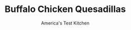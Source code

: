 ---
layout: ../../layouts/MarkdownPostLayout.astro
title: Buffalo Chicken Quesadillas
author: America's Test Kitchen
pubDate: 2023-03-15
description: "There’s more to quesadillas than just cheese and tortillas."
image_url: https://res.cloudinary.com/hksqkdlah/image/upload/ar_1:1,c_fill,dpr_2.0,f_auto,fl_lossy.progressive.strip_profile,g_faces:auto,q_auto:low,w_344/9464_sfs-buffalo-chicken-quesadilla-01
tags: ["Main Courses","American","Chicken","Weeknight"]
calories: 2431
protein: 50
carbohydrates: 26
fats: 
fiber: 1
ingredients: ["4 ounces, blue cheese, crumbled (1 cup)","1 , celery rib, sliced thin","1/4 cup, sour cream","2 , scallions, sliced thin","3 tablespoons, unsalted butter","1 1/2 pounds, boneless, skinless chicken breasts, trimmed and cut into 1-inch-thick strips","1/3 cup, hot sauce","4 (10-inch), flour tortillas","1 tablespoon, vegetable oil"]
serves: 4
time: "30 minutes"
instructions: ["Combine blue cheese, celery, sour cream, and scallions in bowl. Melt butter in 12-inch nonstick skillet over medium heat. Add chicken and hot sauce and simmer until chicken is cooked through, 6 to 8 minutes. Transfer chicken mixture to bowl. Using 2 forks, shred chicken into bite-size pieces. Wipe out skillet.","Working one at a time, spread one-quarter of blue cheese mixture over half of tortilla, leaving ½-inch border around edges. Top with one-quarter of chicken mixture. Fold tortilla over filling, pressing firmly to seal.","Heat 1½ teaspoons oil in now-empty skillet over medium-high heat until shimmering. Cook 2 quesadillas until golden brown and crisp, 1 to 2 minutes per side. Transfer to cutting board. Repeat with remaining 1½ teaspoons oil and remaining 2 quesadillas. Cut into wedges. Serve."]
nutrition: ["792 mg Potassium","621 mg Phosphorus","291 mg Calcium","2 mg Iron","69 mg Magnesium","1336 mg Sodium","2 mg Zinc","32 g Fat","18 mg Niacin (B3)","11 g Monounsaturated","3 g Polyunsaturated","15 mg Vitamin C","179 mg Cholesterol","15 g Saturated","1 g Fiber","49 µg Folic acid","43 µg Folate (food)","2 g Sugars","13 µg Vitamin K","193 g Water","26 g Carbs","126 µg Folate equivalent (total)","50 g Protein","2 mg Vitamin E","1 mg Vitamin B6","181 µg Vitamin A","607 kcal Energy","2431 calories"]
notes: "The test kitchen prefers the mild burn of Frank’s RedHot hot sauce. If you are using a spicier brand (like Tabasco), use less and supplement it with water to equal 1/3 cup."
---